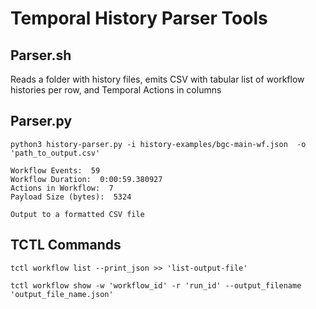 # Temporal History Parser Tools

## Parser.sh
Reads a folder with history files, emits CSV with tabular list of workflow histories per row, and Temporal Actions in columns

## Parser.py
    python3 history-parser.py -i history-examples/bgc-main-wf.json  -o 'path_to_output.csv'

    Workflow Events:  59
    Workflow Duration:  0:00:59.380927
    Actions in Workflow:  7
    Payload Size (bytes):  5324

    Output to a formatted CSV file


## TCTL Commands

    tctl workflow list --print_json >> 'list-output-file'

    tctl workflow show -w 'workflow_id' -r 'run_id' --output_filename 'output_file_name.json'


